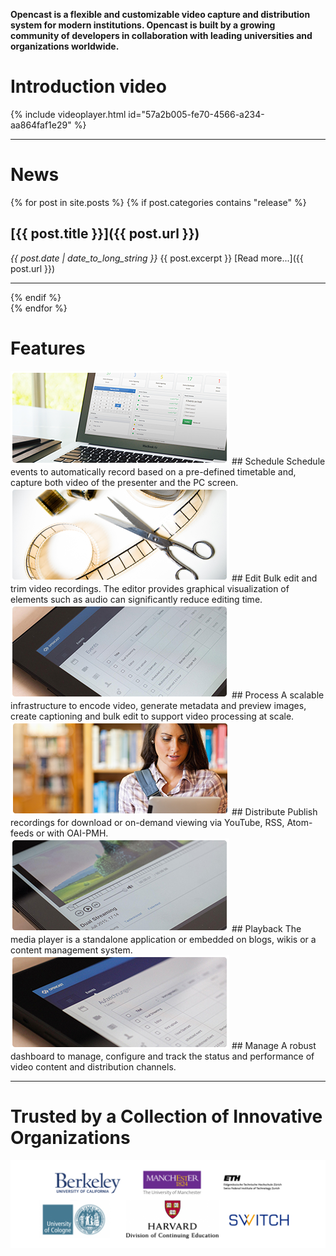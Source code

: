 **Opencast is a flexible and customizable video capture and distribution system for modern institutions. Opencast is built by a growing community of developers in collaboration with leading universities and organizations worldwide.**

# Introduction video
{% include videoplayer.html id="57a2b005-fe70-4566-a234-aa864faf1e29" %}

---

# News

{% for post in site.posts %}
{% if post.categories contains "release" %}
## [{{ post.title }}]({{ post.url }})
  _{{ post.date | date_to_long_string }}_ 
  {{ post.excerpt }}
  [Read more...]({{ post.url }})
  
---

{% endif %}    
{% endfor %}

# Features

<img class="feature-image-left" src="/assets/img/schedule.png">
## Schedule
Schedule events to automatically record based on a pre-defined timetable and, capture both video of the presenter and the  PC screen.

<img class="feature-image-right" src="/assets/img/edit.png">
## Edit
Bulk edit and trim video recordings. The editor provides graphical visualization of elements such as audio can significantly reduce editing time.

<img class="feature-image-left" src="/assets/img/events.png">
## Process
A scalable infrastructure to encode video, generate metadata and preview images, create captioning and bulk edit to support video processing at scale.

<img class="feature-image-right" src="/assets/img/distribute.png">  
## Distribute
Publish recordings for download or on-demand viewing via YouTube, RSS, Atom-feeds or with OAI-PMH.

<img class="feature-image-left" src="/assets/img/playback.png">
## Playback
The media player is a standalone application or embedded on blogs, wikis or a content management system.

<img class="feature-image-right" src="/assets/img/manage.png">
## Manage
A robust dashboard to manage, configure and track the status and performance of video content and distribution channels.

---

# Trusted by a Collection of Innovative Organizations
<img class="center-image" src="/assets/img/opencast-homepage-logos-rev2.png">

